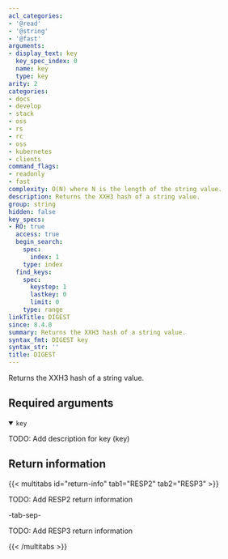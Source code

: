 ```yaml
---
acl_categories:
- '@read'
- '@string'
- '@fast'
arguments:
- display_text: key
  key_spec_index: 0
  name: key
  type: key
arity: 2
categories:
- docs
- develop
- stack
- oss
- rs
- rc
- oss
- kubernetes
- clients
command_flags:
- readonly
- fast
complexity: O(N) where N is the length of the string value.
description: Returns the XXH3 hash of a string value.
group: string
hidden: false
key_specs:
- RO: true
  access: true
  begin_search:
    spec:
      index: 1
    type: index
  find_keys:
    spec:
      keystep: 1
      lastkey: 0
      limit: 0
    type: range
linkTitle: DIGEST
since: 8.4.0
summary: Returns the XXH3 hash of a string value.
syntax_fmt: DIGEST key
syntax_str: ''
title: DIGEST
---
```

Returns the XXH3 hash of a string value.

## Required arguments

<details open><summary><code>key</code></summary>

TODO: Add description for key (key)

</details>

## Return information

{{< multitabs id="return-info"
    tab1="RESP2"
    tab2="RESP3" >}}

TODO: Add RESP2 return information

-tab-sep-

TODO: Add RESP3 return information

{{< /multitabs >}}

